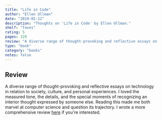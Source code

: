 ```yaml
---
title: "Life in Code"
author: "Ellen Ullman"
date: "2019-02-12"
description: "Thoughts on 'Life in Code' by Ellen Ullman."
shelf: "faves"
rating: 5
pages: 320
review: "A diverse range of thought-provoking and reflective essays on technology in relation to society, culture, and personal experiences. I loved the measured tone, the details, and the special moments of recognizing an interior thought expressed by someone else. Reading this made me both marvel at computer science and question its trajectory."
type: "book"
category: "books"
notes: false
---
```


## Review

A diverse range of thought-provoking and reflective essays on technology in relation to society, culture, and personal experiences. I loved the measured tone, the details, and the special moments of recognizing an interior thought expressed by someone else. Reading this made me both marvel at computer science and question its trajectory. I wrote a more comprehensive review <a href ="https://juliariec.wordpress.com/2019/02/12/life-in-code/" target="_blank">here</a> if you're interested.
